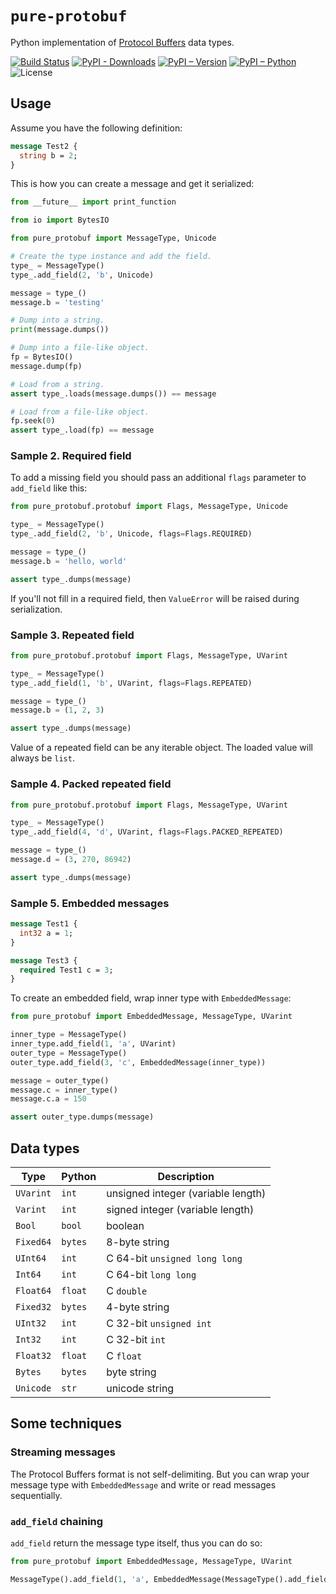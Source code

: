 # `pure-protobuf`

Python implementation of [Protocol Buffers](http://code.google.com/apis/protocolbuffers/docs/encoding.html) data types.

[![Build Status](https://travis-ci.org/eigenein/protobuf.svg?branch=master)](https://travis-ci.org/eigenein/protobuf)
[![PyPI - Downloads](https://img.shields.io/pypi/dm/pure-protobuf.svg)](https://pypi.org/project/pure-protobuf/)
[![PyPI – Version](https://img.shields.io/pypi/v/pure-protobuf.svg)](https://pypi.org/project/pure-protobuf/#history)
[![PyPI – Python](https://img.shields.io/pypi/pyversions/pure-protobuf.svg)](https://pypi.org/project/pure-protobuf/#files)
![License](https://img.shields.io/pypi/l/pure-protobuf.svg)

## Usage

Assume you have the following definition:

```proto
message Test2 {
  string b = 2;
}
```
    
This is how you can create a message and get it serialized:

```python
from __future__ import print_function

from io import BytesIO

from pure_protobuf import MessageType, Unicode

# Create the type instance and add the field.
type_ = MessageType()
type_.add_field(2, 'b', Unicode)

message = type_()
message.b = 'testing'

# Dump into a string.
print(message.dumps())

# Dump into a file-like object.
fp = BytesIO()
message.dump(fp)

# Load from a string.
assert type_.loads(message.dumps()) == message

# Load from a file-like object.
fp.seek(0)
assert type_.load(fp) == message
```

### Sample 2. Required field

To add a missing field you should pass an additional `flags` parameter to `add_field` like this:

```python
from pure_protobuf.protobuf import Flags, MessageType, Unicode

type_ = MessageType()
type_.add_field(2, 'b', Unicode, flags=Flags.REQUIRED)

message = type_()
message.b = 'hello, world'

assert type_.dumps(message)
```
    
If you'll not fill in a required field, then `ValueError` will be raised during serialization.

### Sample 3. Repeated field

```python
from pure_protobuf.protobuf import Flags, MessageType, UVarint

type_ = MessageType()
type_.add_field(1, 'b', UVarint, flags=Flags.REPEATED)

message = type_()
message.b = (1, 2, 3)

assert type_.dumps(message)
```
    
Value of a repeated field can be any iterable object. The loaded value will always be `list`.

### Sample 4. Packed repeated field

```python
from pure_protobuf.protobuf import Flags, MessageType, UVarint

type_ = MessageType()
type_.add_field(4, 'd', UVarint, flags=Flags.PACKED_REPEATED)

message = type_()
message.d = (3, 270, 86942)

assert type_.dumps(message)
```
    
### Sample 5. Embedded messages

```proto
message Test1 {
  int32 a = 1;
}

message Test3 {
  required Test1 c = 3;
}
```
    
To create an embedded field, wrap inner type with `EmbeddedMessage`:

```python
from pure_protobuf import EmbeddedMessage, MessageType, UVarint

inner_type = MessageType()
inner_type.add_field(1, 'a', UVarint)
outer_type = MessageType()
outer_type.add_field(3, 'c', EmbeddedMessage(inner_type))

message = outer_type()
message.c = inner_type()
message.c.a = 150

assert outer_type.dumps(message)
```
    
## Data types

| Type      | Python  | Description                        |
|-----------|---------|------------------------------------|
| `UVarint` | `int`   | unsigned integer (variable length) |
| `Varint`  | `int`   | signed integer (variable length)   |
| `Bool`    | `bool`  | boolean                            |
| `Fixed64` | `bytes` | 8-byte string                      |
| `UInt64`  | `int`   | C 64-bit `unsigned long long`      |
| `Int64`   | `int`   | C 64-bit `long long`               |
| `Float64` | `float` | C `double`                         |
| `Fixed32` | `bytes` | 4-byte string                      |
| `UInt32`  | `int`   | C 32-bit `unsigned int`            |
| `Int32`   | `int`   | C 32-bit `int`                     |
| `Float32` | `float` | C `float`                          |
| `Bytes`   | `bytes` | byte string                        |
| `Unicode` | `str`   | unicode string                     |

## Some techniques

### Streaming messages

The Protocol Buffers format is not self-delimiting. But you can wrap your message type with `EmbeddedMessage` and write or read messages sequentially.

### `add_field` chaining

`add_field` return the message type itself, thus you can do so:

```python
from pure_protobuf import EmbeddedMessage, MessageType, UVarint

MessageType().add_field(1, 'a', EmbeddedMessage(MessageType().add_field(1, 'a', UVarint)))
```

